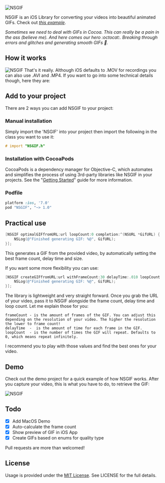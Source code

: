![NSGIF](https://dl.dropboxusercontent.com/s/0rq3fr0dtpvwd4h/NSGIF-header.png?dl=0)

NSGIF is an iOS Library for converting your videos into beautiful animated GIFs.
Check out [_this example_](http://files.parsetfss.com/2677410f-fd15-46aa-a2fa-258c85d4da30/tfss-2215cfe6-03b5-4546-8422-d292f875efb9-whom.gif). 

_Sometimes we need to deal with GIFs in Cocoa. This can really be a pain in the ass (believe me). And here comes our hero :octocat:. Breaking through errors and glitches and generating smooth GIFs :dash:._

## How it works
![NSGIF](https://dl.dropboxusercontent.com/s/nsh0s1shh9fbqpu/NSGIF-HIW.png?dl=0)
That's it really. Although iOS defaults to .MOV for recordings you can also use .AVI and .MP4. If you want to go into some technical details though, here they are:

## Add to your project

There are 2 ways you can add NSGIF to your project:

### Manual installation

Simply import the 'NSGIF' into your project then import the following in the class you want to use it: 
```objective-c
# import "NSGIF.h"
```      
### Installation with CocoaPods

CocoaPods is a dependency manager for Objective-C, which automates and simplifies the process of using 3rd-party libraries like NSGIF in your projects. See the "[Getting Started](http://guides.cocoapods.org/syntax/podfile.html)" guide for more information.

### Podfile
```ruby
platform :ios, '7.0'
pod "NSGIF", "~> 1.0"
```

## Practical use
```objective-c
[NSGIF optimalGIFfromURL:url loopCount:0 completion:^(NSURL *GifURL) {
    NSLog(@"Finished generating GIF: %@", GifURL);
}];
```
This generates a GIF from the provided video, by automatically setting the best frame count, delay time and size.

If you want some more flexibility you can use:
```objective-c
[NSGIF createGIFfromURL:url withFrameCount:30 delayTime:.010 loopCount:0 completion:^(NSURL *GifURL) {
    NSLog(@"Finished generating GIF: %@", GifURL);
}];
```
The library is lightweight and very straight forward. Once you grab the URL of your video, pass it to NSGIF alongside the frame count, delay time and loop count. 
Let me explain those for you: 
```
frameCount - is the amount of frames of the GIF. You can adjust this depending on the resolution of your video. The higher the resolution the lower to frame count!
delayTime  -  is the amount of time for each frame in the GIF.
loopCount  - is the number of times the GIF will repeat. Defaults to 0, which means repeat infinitely.
```
I recommend you to play with those values and find the best ones for your video.

## Demo

Check out the demo project for a quick example of how NSGIF works. After you capture your video, this is what you have to do, to retrieve the GIF:

![NSGIF](https://dl.dropboxusercontent.com/s/p02c6l7rzk6mf6m/NSGIF-HT.gif?dl=0)

## Todo
- [X] Add MacOS Demo
- [X] Auto-calculate the frame count
- [X] Show preview of GIF in iOS App
- [X] Create GIFs based on enums for quality type 

Pull requests are more than welcomed!

## License
Usage is provided under the [MIT License](http://http//opensource.org/licenses/mit-license.php). See LICENSE for the full details.

